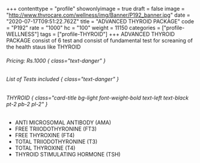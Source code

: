+++
contenttype = "profile"
showonlyimage = true
draft = false
image = "http://www.thyrocare.com/wellness/img/Banner/P192_banner.jpg"
date = "2020-07-17T09:51:22.762Z"
title = "ADVANCED THYROID PACKAGE"
code = "P192"
rate = "1000"
hc = "100"
weight = 11150
categories = ["profile-WELLNESS"]
tags = ["profile-THYROID"]
+++
ADVANCED THYROID PACKAGE consist of 6 test and consist of fundamental test for screaning of the health staus like THYROID
<!--more-->
###### Pricing: Rs.1000 { class="text-danger" }

###### List of Tests included { class="text-danger" }

###### THYROID { class="card-title bg-light font-weight-bold text-left text-black pt-2 pb-2 pl-2" } 
* ANTI MICROSOMAL ANTIBODY (AMA)
* FREE TRIIODOTHYRONINE (FT3)
* FREE THYROXINE (FT4)
* TOTAL TRIIODOTHYRONINE (T3)
* TOTAL THYROXINE (T4)
* THYROID STIMULATING HORMONE (TSH)
